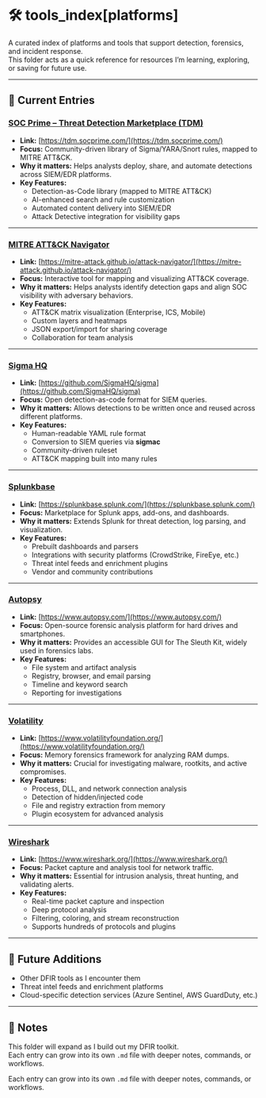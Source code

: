 # 🛠️ tools_index[platforms]

A curated index of platforms and tools that support detection, forensics, and incident response.  
This folder acts as a quick reference for resources I’m learning, exploring, or saving for future use.  

---

## 🎯 Current Entries

### [SOC Prime – Threat Detection Marketplace (TDM)](./socprime_tdm.md)
- **Link:** [https://tdm.socprime.com/](https://tdm.socprime.com/)  
- **Focus:** Community-driven library of Sigma/YARA/Snort rules, mapped to MITRE ATT&CK.  
- **Why it matters:** Helps analysts deploy, share, and automate detections across SIEM/EDR platforms.  
- **Key Features:**  
  - Detection-as-Code library (mapped to MITRE ATT&CK)  
  - AI-enhanced search and rule customization  
  - Automated content delivery into SIEM/EDR  
  - Attack Detective integration for visibility gaps  

---

### [MITRE ATT&CK Navigator](./mitre_attack_navigator.md)
- **Link:** [https://mitre-attack.github.io/attack-navigator/](https://mitre-attack.github.io/attack-navigator/)  
- **Focus:** Interactive tool for mapping and visualizing ATT&CK coverage.  
- **Why it matters:** Helps analysts identify detection gaps and align SOC visibility with adversary behaviors.  
- **Key Features:**  
  - ATT&CK matrix visualization (Enterprise, ICS, Mobile)  
  - Custom layers and heatmaps  
  - JSON export/import for sharing coverage  
  - Collaboration for team analysis  

---

### [Sigma HQ](./sigma_hq.md)
- **Link:** [https://github.com/SigmaHQ/sigma](https://github.com/SigmaHQ/sigma)  
- **Focus:** Open detection-as-code format for SIEM queries.  
- **Why it matters:** Allows detections to be written once and reused across different platforms.  
- **Key Features:**  
  - Human-readable YAML rule format  
  - Conversion to SIEM queries via **sigmac**  
  - Community-driven ruleset  
  - ATT&CK mapping built into many rules  

---

### [Splunkbase](./splunkbase.md)
- **Link:** [https://splunkbase.splunk.com/](https://splunkbase.splunk.com/)  
- **Focus:** Marketplace for Splunk apps, add-ons, and dashboards.  
- **Why it matters:** Extends Splunk for threat detection, log parsing, and visualization.  
- **Key Features:**  
  - Prebuilt dashboards and parsers  
  - Integrations with security platforms (CrowdStrike, FireEye, etc.)  
  - Threat intel feeds and enrichment plugins  
  - Vendor and community contributions  

---

### [Autopsy](./autopsy.md)
- **Link:** [https://www.autopsy.com/](https://www.autopsy.com/)  
- **Focus:** Open-source forensic analysis platform for hard drives and smartphones.  
- **Why it matters:** Provides an accessible GUI for The Sleuth Kit, widely used in forensics labs.  
- **Key Features:**  
  - File system and artifact analysis  
  - Registry, browser, and email parsing  
  - Timeline and keyword search  
  - Reporting for investigations  

---

### [Volatility](./volatility.md)
- **Link:** [https://www.volatilityfoundation.org/](https://www.volatilityfoundation.org/)  
- **Focus:** Memory forensics framework for analyzing RAM dumps.  
- **Why it matters:** Crucial for investigating malware, rootkits, and active compromises.  
- **Key Features:**  
  - Process, DLL, and network connection analysis  
  - Detection of hidden/injected code  
  - File and registry extraction from memory  
  - Plugin ecosystem for advanced analysis  

---

### [Wireshark](./wireshark.md)
- **Link:** [https://www.wireshark.org/](https://www.wireshark.org/)  
- **Focus:** Packet capture and analysis tool for network traffic.  
- **Why it matters:** Essential for intrusion analysis, threat hunting, and validating alerts.  
- **Key Features:**  
  - Real-time packet capture and inspection  
  - Deep protocol analysis  
  - Filtering, coloring, and stream reconstruction  
  - Supports hundreds of protocols and plugins  

---

## 📌 Future Additions
- Other DFIR tools as I encounter them  
- Threat intel feeds and enrichment platforms  
- Cloud-specific detection services (Azure Sentinel, AWS GuardDuty, etc.)  

---

## 📝 Notes
This folder will expand as I build out my DFIR toolkit.  
Each entry can grow into its own `.md` file with deeper notes, commands, or workflows.

Each entry can grow into its own `.md` file with deeper notes, commands, or workflows.
